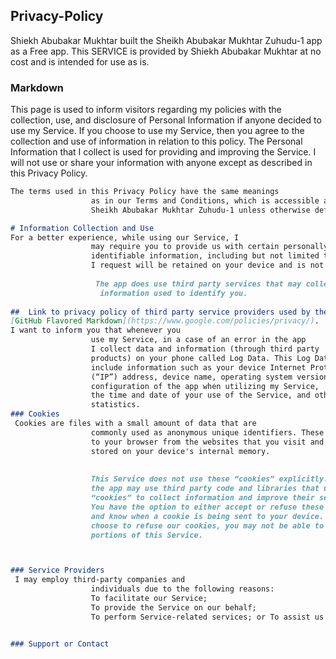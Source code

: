 ## Privacy-Policy

Shiekh Abubakar Mukhtar built the Sheikh Abubakar Mukhtar Zuhudu-1 app as
                  a Free app. This SERVICE is provided by
                  Shiekh Abubakar Mukhtar at no cost and is intended for use as
                  is.
### Markdown

This page is used to inform visitors regarding my
                  policies with the collection, use, and disclosure of Personal
                  Information if anyone decided to use my Service.
                  If you choose to use my Service, then you agree to
                  the collection and use of information in relation to this
                  policy. The Personal Information that I collect is
                  used for providing and improving the Service. I will not use or share your information with
                  anyone except as described in this Privacy Policy.
```markdown
The terms used in this Privacy Policy have the same meanings
                  as in our Terms and Conditions, which is accessible at
                  Sheikh Abubakar Mukhtar Zuhudu-1 unless otherwise defined in this Privacy Policy.

# Information Collection and Use
For a better experience, while using our Service, I
                  may require you to provide us with certain personally
                  identifiable information, including but not limited to Camera,Read Phone state, record audio,Read contacts. The information that
                  I request will be retained on your device and is not collected by me in any way.
                  
                   The app does use third party services that may collect
                    information used to identify you.
                    
##  Link to privacy policy of third party service providers used by the app
[GitHub Flavored Markdown](https://www.google.com/policies/privacy/).
I want to inform you that whenever you
                  use my Service, in a case of an error in the app
                  I collect data and information (through third party
                  products) on your phone called Log Data. This Log Data may
                  include information such as your device Internet Protocol
                  (“IP”) address, device name, operating system version, the
                  configuration of the app when utilizing my Service,
                  the time and date of your use of the Service, and other
                  statistics.
### Cookies
 Cookies are files with a small amount of data that are
                  commonly used as anonymous unique identifiers. These are sent
                  to your browser from the websites that you visit and are
                  stored on your device's internal memory.
                  
                  
                  This Service does not use these “cookies” explicitly. However,
                  the app may use third party code and libraries that use
                  “cookies” to collect information and improve their services.
                  You have the option to either accept or refuse these cookies
                  and know when a cookie is being sent to your device. If you
                  choose to refuse our cookies, you may not be able to use some
                  portions of this Service.



### Service Providers
 I may employ third-party companies and
                  individuals due to the following reasons:
                  To facilitate our Service;
                  To provide the Service on our behalf;
                  To perform Service-related services; or To assist us in analyzing how our Service is used.


### Support or Contact

